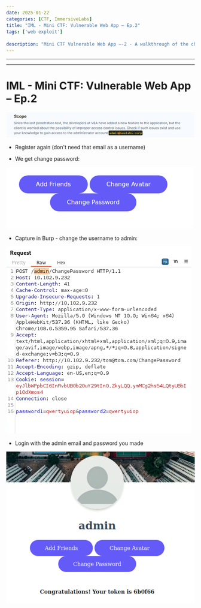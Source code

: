 ```yaml
---
date: 2025-01-22
categories: [CTF, ImmersiveLabs]
title: "IML - Mini CTF: Vulnerable Web App – Ep.2"
tags: ['web exploit']

description: "Mini CTF Vulnerable Web App –-2 - A walkthrough of the challenge with enumeration, exploitation and privilege escalation steps."
---
```


---
---

# IML - Mini CTF: Vulnerable Web App – Ep.2


![image1](../resources/7560c6eb1c3a49d48fce42a3ec6751d7.png)

- Register again (don't need that email as a username)

- We get change password:

![image2](../resources/51439469ead54d3fbf6eb18f9501ddff.png)

- Capture in Burp - change the username to admin:


![image3](../resources/78aa8778c5284a949bc100cd6f127b53.png)

- Login with the admin email and password you made

![image4](../resources/0f143f9c191f43dc86345be90d4b9fd0.png)

